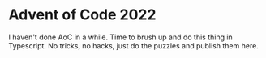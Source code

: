 # Advent of Code 2022

I haven't done AoC in a while. Time to brush up and do this thing in Typescript. No tricks, no hacks, just do the puzzles and publish them here.
